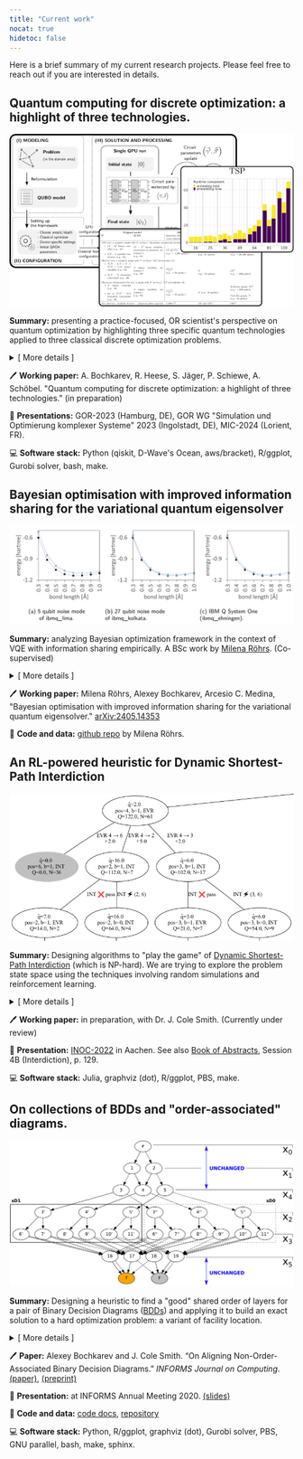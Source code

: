 ```yaml
---
title: "Current work"
nocat: true
hidetoc: false
---
```


Here is a brief summary of my current research projects. Please feel free to
reach out if you are interested in details. 

## Quantum computing for discrete optimization: a highlight of three technologies.
![QAOA scheme, figure with runtime and a table with qubit requirements](./qopt-overview/img/main-pic.png#full-shadow)

**Summary:** presenting a practice-focused, OR scientist's perspective on
quantum optimization by highlighting three specific quantum technologies applied
to three classical discrete optimization problems.

<details> <summary> [ More details ]</summary>

Quantum optimization has emerged as a promising frontier of quantum computing,
presenting a novel numerical approach to mathematical optimization problems. The
key goal of this work is to facilitate inter-disciplinary research between the
operations research (OR) and quantum computing communities by providing an OR
scientist’s perspective on selected quantum-powered methods for discrete
optimization. We consider three classical optimization problems, the Traveling
Salesperson Problem, Weighted Maximum Cut, and Maximum Independent Set, to
illustrate several approaches corresponding to different types of quantum
hardware available on the market. Having a general OR audience in mind, we
attempt to provide some intuition behind each approach along with key
references, describe the corresponding high-level workflow, and highlight
crucial practical considerations. In particular, we emphasize the importance of
the problem formulations and device-specific configuration, and their effects on
the amount of resources necessary for the computation (number of qubits and the
related runtime). These points are illustrated using a series of experiments on
quantum processing units of three types: an analog device from QuEra, a quantum
annealer from D-Wave, and a gate-based device from IBM .

</details>

🖊️ **Working paper:**  A. Bochkarev, R. Heese, S. Jäger, P. Schiewe, A. Schöbel. "Quantum computing for discrete optimization: a highlight of three technologies." (in preparation)

💬 **Presentations:** GOR-2023 (Hamburg, DE), GOR WG "Simulation und Optimierung komplexer
Systeme" 2023 (Ingolstadt, DE), MIC-2024 (Lorient, FR).

💻 **Software stack:** Python (qiskit, D-Wave's Ocean, aws/bracket), R/ggplot, Gurobi solver, bash, make.

## Bayesian optimisation with improved information sharing for the variational quantum eigensolver
![Figure of deviations of the found energy values from the reference.](./bois.png#full-shadow)

**Summary:** analyzing Bayesian optimization framework in the context of VQE
with information sharing empirically. A BSc work by [Milena Röhrs](https://www.linkedin.com/in/milena-roehrs/). (Co-supervised)

<details> <summary> [ More details ]</summary>

This work presents a detailed empirical analysis of Bayesian optimization with
information sharing (BOIS) for the variational quantum eigensolver (VQE). The
method is applied to computing the potential energy surfaces (PES) of the
hydrogen and water molecules. We performed noise-free simulations and
investigated the algorithms’ performance under the influence of noise for the
hydrogen molecule, using both emulated and real quantum hardware (IBMQ System
One). Based on the noise free simulations we compared different existing
information sharing schemes and proposed a new one, which trades
parallelisability of the algorithm for a significant reduction in the amount of
quantum computing resources required until convergence. In particular, our
numerical experiments show an improvement by a factor of 1.5 as compared to the
previously reported sharing schemes in H2 , and at least by a factor of 5 as
compared to no sharing in H2O. Other algorithmic aspects of the Bayesian
optimisation, namely, the acquisition weight decrease rate and kernel, are shown
to have an influence on the quantum computation (QC) demand of the same order of
magnitude.

</details>

🖊️ **Working paper:** Milena Röhrs, Alexey Bochkarev, Arcesio C. Medina, "Bayesian optimisation with improved information sharing for the variational quantum eigensolver." [arXiv:2405.14353](https://arxiv.org/abs/2405.14353)

💾 **Code and data:** [github repo](https://github.com/milena-roehrs/BOIS-with-immediate-sharing) by Milena Röhrs.

## An RL-powered heuristic for Dynamic Shortest-Path Interdiction
![Tree picture](./dspi_tree.png#full-shadow)

**Summary:** Designing algorithms to "play the game" of [Dynamic Shortest-Path
Interdiction](https://doi.org/10.1002/net.21712) (which is
NP-hard). We are trying to explore the problem state space using the techniques
involving random simulations and reinforcement learning.

<details> <summary>[ More details ]</summary>

We are considering a dynamic game between two agents,
"Evader" and "Interdictor", over a directed weighted graph.
The purpose of the Evader is to traverse a graph between
"source" and "terminal" nodes at the minimum possible cost,
given the other player's actions. The "Interdictor" is
seeking to maximize the Evader's cost by "attacking" certain
number of edges of the graph (which results in the arc cost
increasing by a pre-defined amount). The players take turns,
where the Evader's turn implies traversal of an arc, and the
Interdictor's turn is either an attack or a pass. This
variant of the game is known to be NP-hard, and an exact
algorithm boils down to enumerating all the relevant states in a
dynamic programming fashion. 

While existing research discusses bounds for
the optimal game cost, the literature on heuristics
(algorithms that would actually play that game, or propose a
*policy* for the players) has been generally lacking. We
look to fill in this gap by leveraging some ideas from the
realm of simulations and game playing research. </details>

🖊️ **Working paper:** in preparation, with Dr. J. Cole Smith.  (Currently under review)

💬 **Presentation:** [INOC-2022](https://sites.google.com/view/inoc2022 "International Network
Optimization Conference 2022") in Aachen. See also [Book of Abstracts](https://www.math2.rwth-aachen.de/files/inoc2022/bookofabstracts.pdf), Session 4B (Interdiction), p. 129.

💻 **Software stack:** Julia, graphviz (dot), R/ggplot, PBS, make.

## On collections of BDDs and "order-associated" diagrams.
![Branch and Bound tree](./siftup.png#full-shadow)

**Summary:** Designing a heuristic to find a "good" shared order
of layers for a pair of Binary Decision Diagrams ([BDDs](https://en.wikipedia.org/wiki/Binary_decision_diagram)) and applying
it to build an exact solution to a hard optimization problem: a variant of facility location.

<details> <summary> [ More details ]</summary>

The project focuses on Binary Decision Diagrams and their applications in
optimization. This data structure was developed to efficiently manipulate
Boolean functions, and sometimes it seems handy to represent a "logical"
(binary) constraint as a diagram. So, some optimization problems can be
naturally reformulated as linked network flows through a collection of diagrams
(and we are looking for a ["Consistent
path"](https://doi.org/10.1287/opre.2020.1979) through several diagrams).
Informally speaking, the latter can be solved relatively easily if the diagrams
have their layers in the same order. Good order of layers may make a diagram
small, but in a bad case the size of the diagram grows exponentially. Finding a
best order of layers is NP-hard, even for a single diagram. The project is structured into
two large, more or less independent parts.

First, we build a heuristic to "align" the diagrams. The
central idea is simple: when we swap two adjacent layers in
a diagram, their size change. But instead of working with
the original diagrams, which can be computationally
expensive, we can just keep track of the upper bounds on the
layer sizes. This gives rise to a smaller auxiliary problem
that sometimes does allow to find good shared order of
layers in reasonable time.

In the second part of the project we actually use this idea
to attack a hard combinatorial problem, a variant of the facility
location. We demonstrate how to parameterize the problem
using a collection of BDDs and compare several ways to
obtain an (exact) optimal solution, revealing that
Consistent Path representation along with the proposed
"alignment" heuristic might allow to obtain some performance
benefits (especially when we'd need to re-solve the problem
with different numerical data) and sensitivity information.
</details>

🖊️ **Paper:** Alexey Bochkarev and J. Cole Smith. “On Aligning Non-Order-Associated Binary Decision Diagrams.” *INFORMS Journal on Computing*. [(paper)](https://pubsonline.informs.org/doi/10.1287/ijoc.2023.1293),  [(preprint)](https://optimization-online.org/2022/08/on-aligning-non-order-associated-binary-decision-diagrams/)

💬 **Presentation:** at INFORMS Annual Meeting 2020. [(slides)](./2020_10_Informs_Bochkarev.pdf)

💾 **Code and data:** [code docs](./align-BDD/code-docs/overview.html "current code docs"), [repository](https://github.com/alex-bochkarev/align-BDD "github repository")

💻 **Software stack:** Python, R/ggplot, graphviz (dot), Gurobi solver, PBS, GNU parallel, bash, make, sphinx.
